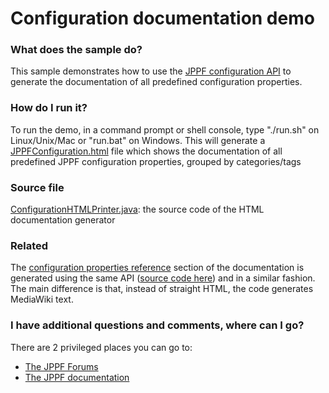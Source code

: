 # Configuration documentation demo

<h3>What does the sample do?</h3>
<p>This sample demonstrates how to use the <a href="https://www.jppf.org/doc/6.0/index.php?title=The_JPPF_configuration_API"> JPPF configuration API</a> to generate the documentation of all predefined configuration properties.
<h3>How do I run it?</h3>
<p>To run the demo, in a command prompt or shell console, type "./run.sh" on Linux/Unix/Mac or "run.bat" on Windows.
This will generate a <a href="JPPFConfiguration.html">JPPFConfiguration.html</a> file which shows the documentation of all predefined JPPF configuration properties, grouped by categories/tags</p>
<h3>Source file</h3>
<a href="src/org/jppf/example/configuration/ConfigurationHTMLPrinter.java">ConfigurationHTMLPrinter.java</a>: the source code of the HTML documentation generator
<h3>Related</h3>
<p>The <a href="https://www.jppf.org/doc/6.0/index.php?title=Configuration_properties_reference">configuration properties reference</a> section of the documentation is generated using the same API
(<a href="https://github.com/jppf-grid/JPPF/blob/master/common/src/java/org/jppf/doc/WikiConfigurationPrinter.java">source code here</a>) and in a similar fashion.
The main difference is that, instead of straight HTML, the code generates MediaWiki text.
<h3>I have additional questions and comments, where can I go?</h3>
<p>There are 2 privileged places you can go to:
<ul>
  <li><a href="https://www.jppf.org/forums">The JPPF Forums</a></li>
  <li><a href="https://www.jppf.org/doc/6.0/">The JPPF documentation</a></li>
</ul>

